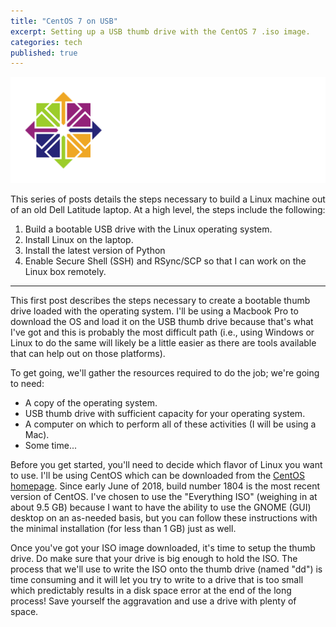 ```yaml
---
title: "CentOS 7 on USB"
excerpt: Setting up a USB thumb drive with the CentOS 7 .iso image.
categories: tech
published: true
---
```

!["CentOS 7"](/images/CentOS.png)

This series of posts details the steps necessary to build a Linux machine out of an old Dell Latitude laptop. At a high level, the steps include the following: 

1. Build a bootable USB drive with the Linux operating system.
2. Install Linux on the laptop.
3. Install the latest version of Python
4. Enable Secure Shell (SSH) and RSync/SCP so that I can work on the Linux box remotely. 

_________

This first post describes the steps necessary to create a bootable thumb drive loaded with the operating system. I'll be using a Macbook Pro to download the OS and load it on the USB thumb drive because that's what I've got and this is probably the most difficult path (i.e., using Windows or Linux to do the same will likely be a little easier as there are tools available that can help out on those platforms). 

To get going, we'll gather the resources required to do the job; we're going to need: 

- A copy of the operating system.  
- USB thumb drive with sufficient capacity for your operating system.
- A computer on which to perform all of these activities (I will be using a Mac). 
- Some time... 

Before you get started, you'll need to decide which flavor of Linux you want to use. I'll be using CentOS which can be downloaded from the [CentOS homepage](https://www.centos.org). Since early June of 2018, build number 1804 is the most recent version of CentOS. I've chosen to use the "Everything ISO" (weighing in at about 9.5 GB) because I want to have the ability to use the GNOME (GUI) desktop on an as-needed basis, but you can follow these instructions with the minimal installation (for less than 1 GB) just as well. 

Once you've got your ISO image downloaded, it's time to setup the thumb drive. Do make sure that your drive is big enough to hold the ISO. The process that we'll use to write the ISO onto the thumb drive (named "dd") is time consuming and it will let you try to write to a drive that is too small which predictably results in a disk space error at the end of the long process! Save yourself the aggravation and use a drive with plenty of space. 

